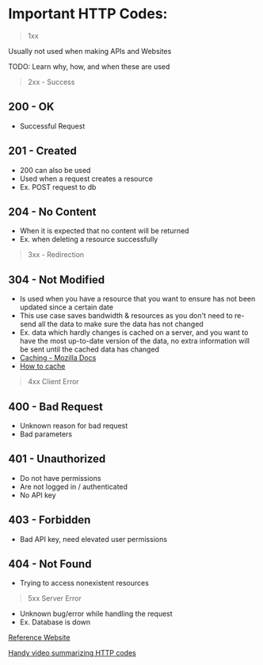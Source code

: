 # Important HTTP Codes:

> 1xx

Usually not used when making APIs and Websites

TODO: Learn why, how, and when these are used

> 2xx - Success

## 200 - OK
- Successful Request

## 201 - Created
- 200 can also be used
- Used when a request creates a resource
- Ex. POST request to db

## 204 - No Content
- When it is expected that no content will be returned
- Ex. when deleting a resource successfully

> 3xx - Redirection

## 304 - Not Modified
- Is used when you have a resource that you want to ensure has not been updated since a certain date
- This use case saves bandwidth & resources as you don't need to re-send all the data to make sure the data  has not changed
- Ex. data which hardly changes is cached on a server, and you want to have the most up-to-date version of the data, no extra information will be sent until the cached data has changed
- [Caching - Mozilla Docs](https://developer.mozilla.org/en-US/docs/Web/HTTP/Caching)
- [How to cache](https://www.mnot.net/cache_docs/)

> 4xx Client Error

## 400 - Bad Request
- Unknown reason for bad request
- Bad parameters

## 401 - Unauthorized
- Do not have permissions
- Are not logged in / authenticated
- No API key

## 403 - Forbidden
- Bad API key, need elevated user permissions

## 404 - Not Found
- Trying to access nonexistent resources
 
> 5xx Server Error

- Unknown bug/error while handling the request
- Ex. Database is down



[Reference Website](https://www.restapitutorial.com/httpstatuscodes.html)

[Handy video summarizing HTTP codes](https://www.youtube.com/watch?v=wJa5CTIFj7U)
